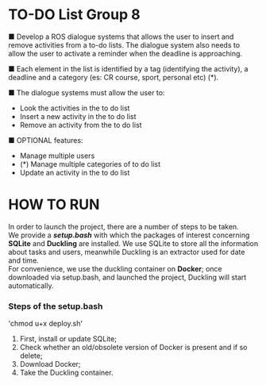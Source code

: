 # TO-DO List Group 8

■ Develop a ROS dialogue systems that allows the user to insert and remove activities from a to-do lists. The dialogue system also needs to allow the user to activate a reminder when the deadline is approaching.

■ Each element in the list is identified by a tag (identifying the activity), a deadline and a category (es: CR course, sport, personal etc) (\*).

■ The dialogue systems must allow the user to:

- Look the activities in the to do list
- Insert a new activity in the to do list
- Remove an activity from the to do list

■ OPTIONAL features:

- Manage multiple users
- (\*) Manage multiple categories of to do list
- Update an activity in the to do list

# HOW TO RUN
In order to launch the project, there are a number of steps to be taken.<br />
We provide a **_setup.bash_** with which the packages of interest concerning **SQLite** and **Duckling** are installed.
We use SQLite to store all the information about tasks and users, meanwhile Duckling is an extractor used for date and time.<br />
For convenience, we use the duckling container on **Docker**; once downloaded via setup.bash, and launched the project, Duckling will start automatically.
<br />
### Steps of the setup.bash
 'chmod u+x deploy.sh'
1. First, install or update SQLite;
2. Check whether an old/obsolete version of Docker is present and if so delete;
3. Download Docker;
4. Take the Duckling container.
